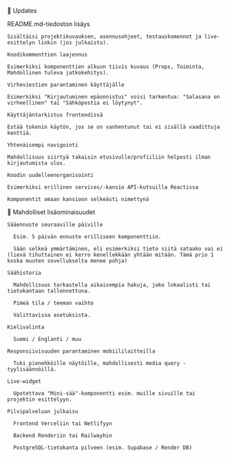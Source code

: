🔄 Updates

  README.md-tiedoston lisäys

    Sisältäisi projektikuvauksen, asennusohjeet, testauskomennot ja live-esittelyn linkin (jos julkaistu).

    Koodikommenttien laajennus

    Esimerkiksi komponenttien alkuun tiivis kuvaus (Props, Toiminta, Mahdollinen tuleva jatkokehitys).

    Virheviestien parantaminen käyttäjälle

    Esimerkiksi "Kirjautuminen epäonnistui" voisi tarkentua: "Salasana on virheellinen" tai "Sähköpostia ei löytynyt".

    Käyttäjäntarkistus frontendissä

    Estää tokenin käytön, jos se on vanhentunut tai ei sisällä vaadittuja kenttiä.

    Yhtenäisempi navigointi

    Mahdollisuus siirtyä takaisin etusivulle/profiiliin helposti ilman kirjautumista ulos.

    Koodin uudelleenorganisointi

    Esimerkiksi erillinen services/-kansio API-kutsuilla Reactissa

    Komponentit omaan kansioon selkeästi nimettynä

🌟 Mahdolliset lisäominaisuudet

    Sääennuste seuraaville päiville

      Esim. 5 päivän ennuste erilliseen komponenttiin.

      Sään selkeä ymmärtäminen, eli esimerkiksi tieto siitä sataako vai ei (lievä tihuttainen ei kerro kenellekkään yhtään mitään. Tämä prio 1 koska muuten sovellukselta menee pohja)

    Säähistoria

      Mahdollisuus tarkastella aikaisempia hakuja, joko lokaalisti tai tietokantaan tallennettuna.

      Pimeä tila / teeman vaihto

      Valittavissa asetuksista.

    Kielivalinta

      Suomi / Englanti / muu

    Responsiivisuuden parantaminen mobiililaitteilla

      Tuki pienehköille näytöille, mahdollisesti media query -tyylisäännöillä.

    Live-widget

      Upotettava "Mini-sää"-komponentti esim. muille sivuille tai projektin esittelyyn.

    Pilvipalveluun julkaisu

      Frontend Verceliin tai Netlifyyn

      Backend Renderiin tai Railwayhin

      PostgreSQL-tietokanta pilveen (esim. Supabase / Render DB)
